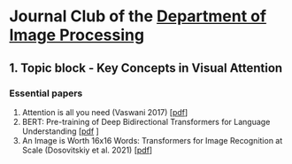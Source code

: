 # Journal Club of the [Department of Image Processing](http://zoi.utia.cas.cz/)

## 1. Topic block - Key Concepts in Visual Attention
### Essential papers 
1. Attention is all you need (Vaswani 2017) \[[pdf](https://proceedings.neurips.cc/paper/2017/file/3f5ee243547dee91fbd053c1c4a845aa-Paper.pdf)\]
2. BERT: Pre-training of Deep Bidirectional Transformers for Language Understanding \[[pdf](https://arxiv.org/pdf/1810.04805.pdf) \]
3. An Image is Worth 16x16 Words: Transformers for Image Recognition at Scale (Dosovitskiy et al. 2021) \[[pdf](https://arxiv.org/pdf/2010.11929.pdf)\] 



